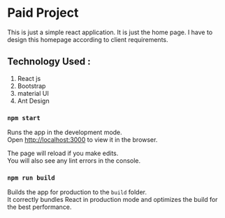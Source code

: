 # Paid Project

This is just a simple react application. It is just the home page. I have to design this homepage according to client requirements.

## Technology Used : 

1. React js
2. Bootstrap
3. material UI
4. Ant Design

### `npm start`

Runs the app in the development mode.\
Open [http://localhost:3000](http://localhost:3000) to view it in the browser.

The page will reload if you make edits.\
You will also see any lint errors in the console.

### `npm run build`

Builds the app for production to the `build` folder.\
It correctly bundles React in production mode and optimizes the build for the best performance.

